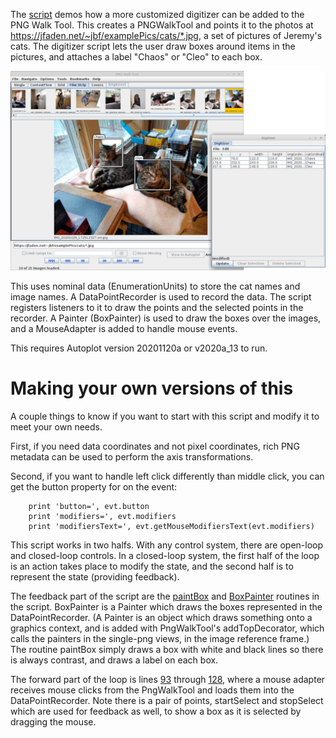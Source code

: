 The <a href='pngwalkCustomDigitizer.jy'>script</a> demos how a more customized digitizer can be added to the PNG Walk Tool.
This creates a PNGWalkTool and points it to the photos at
https://jfaden.net/~jbf/examplePics/cats/*.jpg, a set of pictures of Jeremy's
cats.  The digitizer script lets the user draw boxes around items in the 
pictures, and attaches a label "Chaos" or "Cleo" to each box.  

<img src='20201120_153056.png' width=600>

This uses nominal data (EnumerationUnits) to store the cat names and image names.
A DataPointRecorder is used to record the data.  The script registers listeners to
it to draw the points and the selected points in the recorder.  A Painter 
(BoxPainter) is used to draw the boxes over the images, and a MouseAdapter is
added to handle mouse events.

This requires Autoplot version 20201120a or v2020a_13 to run.

# Making your own versions of this
A couple things to know if you want to start with this script and modify it to meet 
your own needs.  

First, if you need data coordinates and not pixel coordinates, rich PNG 
metadata can be used to perform the axis transformations.

Second, if you want to handle left click differently than middle click, you can
get the button property for on the event:
~~~~~
    print 'button=', evt.button
    print 'modifiers=', evt.modifiers
    print 'modifiersText=', evt.getMouseModifiersText(evt.modifiers)
~~~~~

This script works in two halfs.  With any control system, there are open-loop 
and closed-loop controls.  In a closed-loop system, the first half of the loop 
is an action takes place to modify the state, and the second half is to 
represent the state (providing feedback).  

The feedback part of the script are
the <a href='https://github.com/autoplot/dev/blob/9cec11b4e74381c87ddf3c5cb80e623ef25c6ead/demos/2020/20201119/pngwalkCustomDigitizer.jy#L39'>
paintBox</a> and <a href='https://github.com/autoplot/dev/blob/9cec11b4e74381c87ddf3c5cb80e623ef25c6ead/demos/2020/20201119/pngwalkCustomDigitizer.jy#L70'>
BoxPainter</a> routines in the script.  BoxPainter is a Painter which draws
the boxes represented in the DataPointRecorder.  (A Painter is an object which
draws something onto a graphics context, and is added with PngWalkTool's 
addTopDecorator, which calls the painters in the single-png views, in the
image reference frame.)  The routine paintBox simply draws a box with white 
and black lines so there is always contrast, and draws a label on each box.

The forward part of the loop is lines <a href='https://github.com/autoplot/dev/blob/9cec11b4e74381c87ddf3c5cb80e623ef25c6ead/demos/2020/20201119/pngwalkCustomDigitizer.jy#L93'>
93</a> through <a href='https://github.com/autoplot/dev/blob/9cec11b4e74381c87ddf3c5cb80e623ef25c6ead/demos/2020/20201119/pngwalkCustomDigitizer.jy#L128'>
128</a>, where a mouse adapter receives mouse clicks from the PngWalkTool and loads them into the DataPointRecorder.  Note there is a pair of points,
startSelect and stopSelect which are used for feedback as well, to show a box as it is selected by dragging the mouse.





